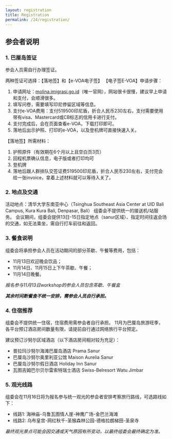 ```yaml
---
layout: registration
title: Registration
permalink: /24/registration/
---
```


## 参会者说明

### 1. 巴厘岛签证
参会人员需自行办理签证。

两种签证可选择：【落地签】和【e-VOA电子签】
【电子签E-VOA】申请步骤：
1. 申请网址：<a href="molina.imigrasi.go.id" target="_blank">molina.imigrasi.go.id</a>（唯一官网），网站很卡很慢，建议早上申请和支付，会顺滑很多。
2. 填写问卷，需要填写印尼停留区域等信息。
3. 支付e-VOA费用：支付519500印尼盾，折合人民币230左右，支付需要使用带有visa、Mastercard或CB标志的信用卡进行支付。
4. 支付完成后，会在页面查看e-VOA，下载打印即可。
5. 落地后出示护照、打印的e-VOA，以及登机牌可直接快速入关。

【落地签】所需材料：
1. 护照原件（有效期在6个月以上且空白页3页）
2. 回程机票确认信息，电子版或者打印均可
3. 登机牌
4. 落地后跟人群排队交签证费519500印尼盾，折合人民币230左右，支付完会给一张invoice，拿着上述材料就可以等待入关了。

### 2.	地点及交通
活动地点：清华大学东南亚中心（Tsinghua Southeast Asia Center at UID Bali Campus, Kura Kura Bali, Denpasar, Bali）
组委会不提供统一的接送机/站服务。 
会议期间，组委会提供13日-15日指定地点（sanur区域）、指定时间往返会场的交通，如无法乘坐，需自行打车前往和返回。

### 3.	餐食说明
组委会将承担参会人员在活动期间的部分茶歇、午餐等费用，包括：
- 11月13日欢迎晚会饮品；
- 11月14日、11月15日上下午茶歇、午餐；
- 11月14日晚餐。

*报名参与11月13日workshop的参会人员包含茶歇、午餐盒*

***其余时间断餐食不统一安排，需参会人员自行承担。***

### 4.	住宿推荐
组委会不提供统一住宿，住宿费用需参会者自行承担。
11月为巴厘岛旅游旺季，各平台预订酒店房间数量有限，请提前自行通过网络旅行平台预定。

建议预订沙努尔区域酒店（以下酒店房间相对较为充足）：
-	普拉玛沙努尔海滩巴厘岛酒店 Prama Sanur
-	巴厘岛沙努尔奥里利亚公馆 Maison Aurelia Sanur
-	巴厘岛沙努尔假日酒店 Holiday Inn Sanur
-	瓦图吉姆巴尔贝尔雷索特瑞士酒店 Swiss-Belresort Watu Jimbar

### 5.	观光线路
组委会在11月16日将为报名参与统一观光的参会者安排考察旅行路线，可选路线如下：

- 线路1: 海神庙-乌鲁瓦图情人崖-神鹰广场-金巴兰海滩   
- 线路2: 乌布皇宫-网红秋千-圣猴森林公园-德格拉朗梯田-圣泉寺

*最终观光景点可能会因交通或天气原因有所变动，以最终组委会最终确定为准。*

